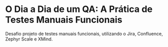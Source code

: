 # O Dia a Dia de um QA: A Prática de Testes Manuais Funcionais

Desafio projeto de testes manuais funcionais, utilizando o Jira, Confluence, Zephyr Scale e XMind.
